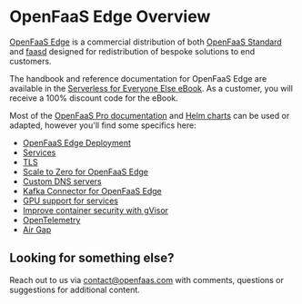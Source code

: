 # OpenFaaS Edge Overview

[OpenFaaS Edge](/deployment/edge) is a commercial distribution of both [OpenFaaS Standard](/docs/openfaas-pro/) and [faasd](https://github.com/openfaas/faasd) designed for redistribution of bespoke solutions to end customers.

The handbook and reference documentation for OpenFaaS Edge are available in the [Serverless for Everyone Else eBook](https://store.openfaas.com/l/serverless-for-everyone-else?layout=profile). As a customer, you will receive a 100% discount code for the eBook.

Most of the [OpenFaaS Pro documentation](/docs/openfaas-pro/) and [Helm charts](https://github.com/openfaas/faas-netes/tree/master/chart) can be used or adapted, however you'll find some specifics here:

* [OpenFaaS Edge Deployment](/deployment/edge)
* [Services](/edge/services)
* [TLS](/edge/tls)
* [Scale to Zero for OpenFaaS Edge](/edge/scale-to-zero)
* [Custom DNS servers](/edge/custom-dns)
* [Kafka Connector for OpenFaaS Edge](/edge/kafka-deployment)
* [GPU support for services](/edge/gpus)
* [Improve container security with gVisor](/edge/gvisor)
* [OpenTelemetry](/edge/open-telemetry)
* [Air Gap](/edge/airgap)

## Looking for something else?

Reach out to us via contact@openfaas.com with comments, questions or suggestions for additional content.
